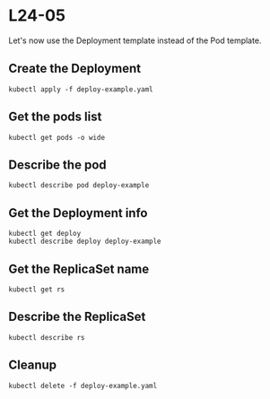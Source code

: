 # L24-05

Let's now use the Deployment template instead of the Pod template.

## Create the Deployment

    kubectl apply -f deploy-example.yaml

## Get the pods list

    kubectl get pods -o wide
    
## Describe the pod

    kubectl describe pod deploy-example

## Get the Deployment info

    kubectl get deploy
    kubectl describe deploy deploy-example

## Get the ReplicaSet name

    kubectl get rs

## Describe the ReplicaSet

    kubectl describe rs

## Cleanup

    kubectl delete -f deploy-example.yaml